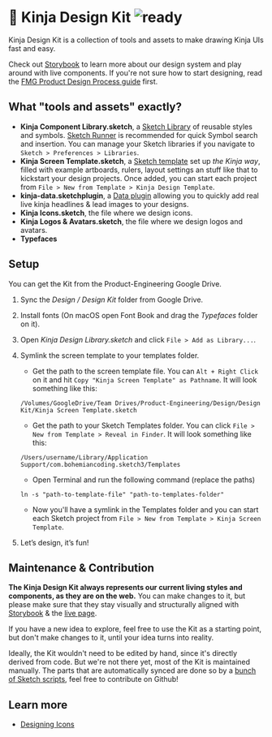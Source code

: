 # 🎨 Kinja Design Kit ![ready](status-images/ready.svg)

Kinja Design Kit is a collection of tools and assets to make drawing Kinja UIs fast and easy.

Check out [Storybook](https://gawkermedia.github.io/kinja-components/) to learn more about our design system and play around with live components. If you're not sure how to start designing, read the [FMG Product Design Process guide](https://drive.google.com/open?id=1qG_mFQBHE3uYcRXt0mXk9KB1t54qnwfX94z_FCIGH8I) first.

## What "tools and assets" exactly?
- **Kinja Component Library.sketch**, a [Sketch Library](https://sketchapp.com/docs/libraries/) of reusable styles and symbols. [Sketch Runner](https://sketchrunner.com/) is recommended for quick Symbol search and insertion. You can manage your Sketch libraries if you navigate to `Sketch > Preferences > Libraries`.
- **Kinja Screen Template.sketch**, a [Sketch template](https://sketchapp.com/docs/templates/) set up _the Kinja way_, filled with example artboards, rulers, layout settings an stuff like that to kickstart your design projects. Once added, you can start each project from `File > New from Template > Kinja Design Template`.
- **kinja-data.sketchplugin**, a [Data plugin](https://sketchapp.com/docs/data/) allowing you to quickly add real live kinja headlines & lead images to your designs.
- **Kinja Icons.sketch**, the file where we design icons.
- **Kinja Logos & Avatars.sketch**, the file where we design logos and avatars.
- **Typefaces**

## Setup
You can get the Kit from the Product-Engineering Google Drive.
1. Sync the _Design / Design Kit_ folder from Google Drive.
2. Install fonts (On macOS open Font Book and drag the _Typefaces_ folder on it).
3. Open _Kinja Design Library.sketch_ and click `File > Add as Library...`.
2. Symlink the screen template to your templates folder.
	- Get the path to the screen template file. You can `Alt + Right Click` on it and hit `Copy "Kinja Screen Template" as Pathname`. It will look something like this:
	```
	/Volumes/GoogleDrive/Team Drives/Product-Engineering/Design/Design Kit/Kinja Screen Template.sketch
	```

	- Get the path to your Sketch Templates folder. You can click `File > New from Template > Reveal in Finder`. It will look something like this:
	```
	/Users/username/Library/Application Support/com.bohemiancoding.sketch3/Templates
	```

	- Open Terminal and run the following command (replace the paths)
	```
	ln -s "path-to-template-file" "path-to-templates-folder"
	```

	- Now you'll have a symlink in the Templates folder and you can start each Sketch project from `File > New from Template > Kinja Screen Template`.
5. Let’s design, it’s fun!

## Maintenance & Contribution
__The Kinja Design Kit always represents our current living styles and components, as they are on the web.__
You can make changes to it, but please make sure that they stay visually and structurally aligned with [Storybook](https://gawkermedia.github.io/kinja-components/) & the [live page](https://kinja.com/).

If you have a new idea to explore, feel free to use the Kit as a starting point, but don't make changes to it, until your idea turns into reality.

Ideally, the Kit wouldn't need to be edited by hand, since it's directly derived from code. But we're not there yet, most of the Kit is maintained manually. The parts that are automatically synced are done so by a [bunch of Sketch scripts](https://github.com/gawkermedia/kinja-to-sketch), feel free to contribute on Github!

## Learn more
- [Designing Icons](https://github.com/gawkermedia/kinja-mantle/blob/master/packages/kinja-components/doc/contributing/ICONS.md)
